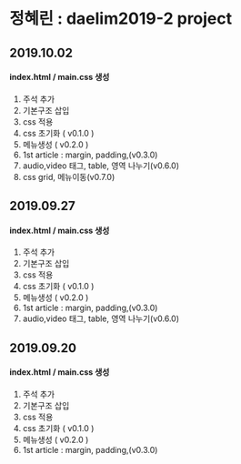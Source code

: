 # 정혜린 : daelim2019-2 project

## 2019.10.02
#### index.html / main.css 생성
1. 주석 추가 <br>
2. 기본구조 삽입
3. css 적용
4. css 초기화 ( v0.1.0 )
5. 메뉴생성 ( v0.2.0 )
6. 1st article : margin, padding,(v0.3.0) 
7. audio,video 태그, table, 영역 나누기(v0.6.0) 
8. css grid, 메뉴이동(v0.7.0)

## 2019.09.27
#### index.html / main.css 생성
1. 주석 추가 <br>
2. 기본구조 삽입
3. css 적용
4. css 초기화 ( v0.1.0 )
5. 메뉴생성 ( v0.2.0 )
6. 1st article : margin, padding,(v0.3.0) 
7. audio,video 태그, table, 영역 나누기(v0.6.0) 

## 2019.09.20
#### index.html / main.css 생성
1. 주석 추가 <br>
2. 기본구조 삽입
3. css 적용
4. css 초기화 ( v0.1.0 )
5. 메뉴생성 ( v0.2.0 )
6. 1st article : margin, padding,(v0.3.0) 


